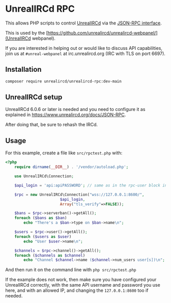UnrealIRCd RPC
==============

This allows PHP scripts to control [UnrealIRCd](https://www.unrealircd.org/)
via the [JSON-RPC interface](https://www.unrealircd.org/docs/JSON-RPC).

This is used by the
[https://github.com/unrealircd/unrealircd-webpanel/](UnrealIRCd webpanel).

If you are interested in helping out or would like to discuss API
capabilities, join us at `#unreal-webpanel` at irc.unrealircd.org
(IRC with TLS on port 6697).

Installation
------------
```bash
composer require unrealircd/unrealircd-rpc:dev-main
```

UnrealIRCd setup
-----------------
UnrealIRCd 6.0.6 or later is needed and you need to configure it as explained
in https://www.unrealircd.org/docs/JSON-RPC.

After doing that, be sure to rehash the IRCd.

Usage
-----
For this example, create a file like `src/rpctest.php` with:
```php
<?php
    require dirname(__DIR__) . '/vendor/autoload.php';

    use UnrealIRCd\Connection;

    $api_login = 'api:apiPASSWORD'; // same as in the rpc-user block in UnrealIRCd

    $rpc = new UnrealIRCd\Connection("wss://127.0.0.1:8600/",
                        $api_login,
                        Array("tls_verify"=>FALSE));

    $bans = $rpc->serverban()->getAll();
    foreach ($bans as $ban)
        echo "There's a $ban->type on $ban->name\n";

    $users = $rpc->user()->getAll();
    foreach ($users as $user)
        echo "User $user->name\n";

    $channels = $rpc->channel()->getAll();
    foreach ($channels as $channel)
        echo "Channel $channel->name ($channel->num_users user[s])\n";
```
And then run it on the command line with `php src/rpctest.php`

If the example does not work, then make sure you have configured your
UnrealIRCd correctly, with the same API username and password you use
here, and with an allowed IP, and changing the `127.0.0.1:8600` too
if needed.
